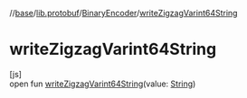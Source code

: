 //[base](../../../index.md)/[lib.protobuf](../index.md)/[BinaryEncoder](index.md)/[writeZigzagVarint64String](write-zigzag-varint64-string.md)

# writeZigzagVarint64String

[js]\
open fun [writeZigzagVarint64String](write-zigzag-varint64-string.md)(value: [String](https://kotlinlang.org/api/latest/jvm/stdlib/kotlin/-string/index.html))
